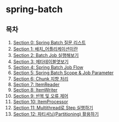 # spring-batch

## 목차

1. [Section 0: Spring Batch 질문 리스트](https://github.com/yoon-youngjin/spring-study/blob/main/spring-batch/docs/00.%20Spring%20Batch%20%EC%A7%88%EB%AC%B8%20%EB%A6%AC%EC%8A%A4%ED%8A%B8.md)
2. [Section 1: 배치_어플리케이션이란](https://github.com/yoon-youngjin/spring-study/blob/main/spring-batch/docs/01.%20%EB%B0%B0%EC%B9%98_%EC%96%B4%ED%94%8C%EB%A6%AC%EC%BC%80%EC%9D%B4%EC%85%98%EC%9D%B4%EB%9E%80.md)
3. [Section 2: Batch Job 실행해보기](https://github.com/yoon-youngjin/spring-study/blob/main/spring-batch/docs/02.%20Batch%20Job%20%EC%8B%A4%ED%96%89%ED%95%B4%EB%B3%B4%EA%B8%B0.md)
4. [Section 3: 메타테이블엿보기]([https://github.com/yoon-youngjin/spring-study/blob/main/coupon-system/docs/section-01.md](https://github.com/yoon-youngjin/spring-study/blob/main/spring-batch/docs/04.%20Spring%20Batch%20Job%20Flow.md))
5. [Section 4: Spring Batch Job Flow](https://github.com/yoon-youngjin/spring-study/blob/main/spring-batch/docs/04.%20Spring%20Batch%20Job%20Flow.md)
6. [Section 5: Spring Batch Scope & Job Parameter](https://github.com/yoon-youngjin/spring-study/blob/main/spring-batch/docs/05.%20Spring%20Batch%20Scope%20%26%20Job%20Parameter.md)
7. [Section 6: Chunk 지향 처리](https://github.com/yoon-youngjin/spring-study/blob/main/spring-batch/docs/06.%20Chunk%20%EC%A7%80%ED%96%A5%20%EC%B2%98%EB%A6%AC.md)
8. [Section 7: ItemReader](https://github.com/yoon-youngjin/spring-study/blob/main/spring-batch/docs/07.%20ItemReader.md)
9. [Section 8: ItemWriter](https://github.com/yoon-youngjin/spring-study/blob/main/spring-batch/docs/08.%20ItemWriter.md)
10. [Section 9: 반복 및 오류 제어](https://github.com/yoon-youngjin/spring-study/blob/main/spring-batch/docs/09.%20%EB%B0%98%EB%B3%B5%20%EB%B0%8F%20%EC%98%A4%EB%A5%98%20%EC%A0%9C%EC%96%B4.md)
11. [Section 10: ItemProcessor](https://github.com/yoon-youngjin/spring-study/blob/main/spring-batch/docs/10.%20ItemProcessor.md)
12. [Section 11: Multithread로 Step 실행하기](https://github.com/yoon-youngjin/spring-study/blob/main/spring-batch/docs/11.%20Multithread%EB%A1%9C%20Step%20%EC%8B%A4%ED%96%89%ED%95%98%EA%B8%B0.md)
12. [Section 12: 파티셔닝(Partitioning) 활용하기](https://github.com/yoon-youngjin/spring-study/blob/main/spring-batch/docs/12.%20%ED%8C%8C%ED%8B%B0%EC%85%94%EB%8B%9D(Partitioning)%20%ED%99%9C%EC%9A%A9%ED%95%98%EA%B8%B0.md)
